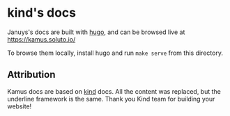 # kind's docs

Januys's docs are built with [hugo], and can be browsed live at https://kamus.soluto.io/

To browse them locally, install hugo and run `make serve` from this directory.

## Attribution
Kamus docs are based on [kind] docs. All the content was replaced, but the underline framework is the same. Thank you Kind team for building your website!

[hugo]: https://gohugo.io
[kind]: https://kind.sigs.k8s.io
